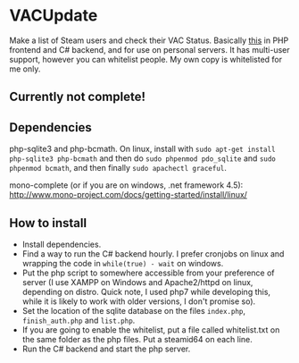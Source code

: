 # VACUpdate
Make a list of Steam users and check their VAC Status. Basically [this](https://github.com/jung35/VacStatus) in PHP frontend and C# backend, and for use on personal servers. It has multi-user support, however you can whitelist people. My own copy is whitelisted for me only.

## Currently not complete!

## Dependencies

php-sqlite3 and php-bcmath. On linux, install with `sudo apt-get install php-sqlite3 php-bcmath` and then do `sudo phpenmod pdo_sqlite` and `sudo phpenmod bcmath`, and then finally `sudo apachectl graceful`.

mono-complete (or if you are on windows, .net framework 4.5): http://www.mono-project.com/docs/getting-started/install/linux/

## How to install

 - Install dependencies.
 - Find a way to run the C# backend hourly. I prefer cronjobs on linux and wrapping the code in `while(true) - wait` on windows.
 - Put the php script to somewhere accessible from your preference of server (I use XAMPP on Windows and Apache2/httpd on linux, depending on distro. Quick note, I used php7 while developing this, while it is likely to work with older versions, I don't promise so). 
 - Set the location of the sqlite database on the files `index.php`, `finish_auth.php` and `list.php`.
 - If you are going to enable the whitelist, put a file called whitelist.txt on the same folder as the php files. Put a steamid64 on each line.
 - Run the C# backend and start the php server.
